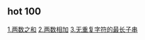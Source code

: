 ## hot 100

[1.两数之和](https://github.com/sqshada/Leetcode-day/blob/master/hot100/1.%20%E4%B8%A4%E6%95%B0%E4%B9%8B%E5%92%8C.md)
[2.两数相加](https://github.com/sqshada/Leetcode-day/blob/master/hot100/2.%20%E4%B8%A4%E6%95%B0%E7%9B%B8%E5%8A%A0.md)
[3.无重复字符的最长子串](https://github.com/sqshada/Leetcode-day/blob/master/hot100/3.%20%E6%97%A0%E9%87%8D%E5%A4%8D%E5%AD%97%E7%AC%A6%E7%9A%84%E6%9C%80%E9%95%BF%E5%AD%90%E4%B8%B2.md)
